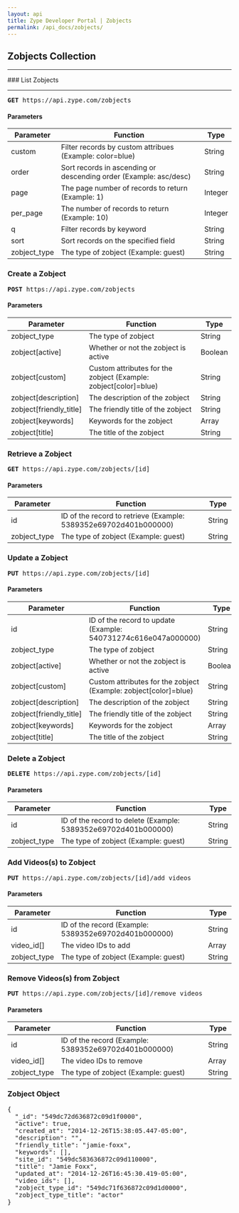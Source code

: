 ```yaml
---
layout: api
title: Zype Developer Portal | Zobjects
permalink: /api_docs/zobjects/
---
```


## Zobjects Collection
<hr>
### List Zobjects
<hr>
<pre><b>GET</b> https://api.zype.com/zobjects</pre>

#### Parameters

Parameter | Function | Type
--------- | -------- | ----
custom    | Filter records by custom attribues (Example: color=blue) | String
order     | Sort records in ascending or descending order (Example: asc/desc) | String
page | The page number of records to return (Example: 1) | Integer
per_page | The number of records to return (Example: 10) | Integer
q         | Filter records by keyword | String
sort      | Sort records on the specified field | String
zobject_type | The type of zobject (Example: guest) | String

### Create a Zobject
<pre><b>POST</b> https://api.zype.com/zobjects</pre>

#### Parameters

Parameter | Function | Type
--------- | -------- | ----
zobject_type | The type of zobject | String
zobject[active] | Whether or not the zobject is active | Boolean
zobject[custom]    | Custom attributes for the zobject (Example: zobject[color]=blue) | String
zobject[description] | The description of the zobject | String
zobject[friendly_title] | The friendly title of the zobject | String
zobject[keywords] | Keywords for the zobject | Array
zobject[title] | The title of the zobject | String

### Retrieve a Zobject
<pre><b>GET</b> https://api.zype.com/zobjects/[id]</pre>

#### Parameters

Parameter | Function | Type
--------- | -------- | ----
id | ID of the record to retrieve (Example: 5389352e69702d401b000000) | String
zobject_type | The type of zobject (Example: guest) | String

### Update a Zobject
<pre><b>PUT</b> https://api.zype.com/zobjects/[id]</pre>

#### Parameters

Parameter | Function | Type
--------- | -------- | ----
id | ID of the record to update (Example: 540731274c616e047a000000) | String
zobject_type | The type of zobject | String
zobject[active] | Whether or not the zobject is active | Boolean
zobject[custom]    | Custom attributes for the zobject (Example: zobject[color]=blue) | String
zobject[description] | The description of the zobject | String
zobject[friendly_title] | The friendly title of the zobject | String
zobject[keywords] | Keywords for the zobject | Array
zobject[title] | The title of the zobject | String

### Delete a Zobject
<pre><b>DELETE</b> https://api.zype.com/zobjects/[id]</pre>

#### Parameters

Parameter | Function | Type
--------- | -------- | ----
id | ID of the record to delete (Example: 5389352e69702d401b000000) | String
zobject_type | The type of zobject (Example: guest) | String


### Add Videos(s) to Zobject
<pre><b>PUT</b> https://api.zype.com/zobjects/[id]/add_videos</pre>

#### Parameters

Parameter | Function | Type
--------- | -------- | ----
id        | ID of the record (Example: 5389352e69702d401b000000) | String
video_id[] | The video IDs to add | Array
zobject_type | The type of zobject (Example: guest) | String

### Remove Videos(s) from Zobject
<pre><b>PUT</b> https://api.zype.com/zobjects/[id]/remove_videos</pre>

#### Parameters

Parameter | Function | Type
--------- | -------- | ----
id        | ID of the record (Example: 5389352e69702d401b000000) | String
video_id[] | The video IDs to remove | Array
zobject_type | The type of zobject (Example: guest) | String

### Zobject Object
<pre>
{
  "_id": "549dc72d636872c09d1f0000",
  "active": true,
  "created_at": "2014-12-26T15:38:05.447-05:00",
  "description": "",
  "friendly_title": "jamie-foxx",
  "keywords": [],
  "site_id": "549dc583636872c09d110000",
  "title": "Jamie Foxx",
  "updated_at": "2014-12-26T16:45:30.419-05:00",
  "video_ids": [],
  "zobject_type_id": "549dc71f636872c09d1d0000",
  "zobject_type_title": "actor"
}
</pre>    